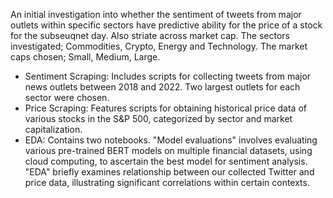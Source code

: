 An initial investigation into whether the sentiment of tweets from major outlets within specific sectors have predictive ability for the price of a stock for the subseuqnet day. Also striate across market cap. 
The sectors investigated; Commodities, Crypto, Energy and Technology. 
The market caps chosen; Small, Medium, Large. 

* Sentiment Scraping: Includes scripts for collecting tweets from major news outlets between 2018 and 2022. Two largest outlets for each sector were chosen.
* Price Scraping: Features scripts for obtaining historical price data of various stocks in the S&P 500, categorized by sector and market capitalization.
* EDA: Contains two notebooks. "Model evaluations" involves evaluating various pre-trained BERT models on multiple financial datasets, using cloud computing, to ascertain the best model for sentiment analysis. "EDA" briefly examines relationship between our collected Twitter and price data, illustrating significant correlations within certain contexts.
